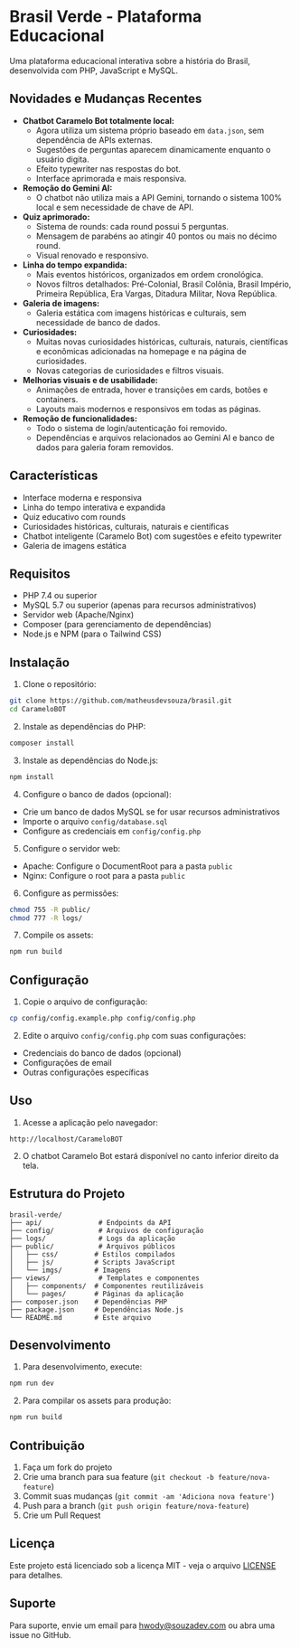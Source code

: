 # Brasil Verde - Plataforma Educacional

Uma plataforma educacional interativa sobre a história do Brasil, desenvolvida com PHP, JavaScript e MySQL.

## Novidades e Mudanças Recentes

- **Chatbot Caramelo Bot totalmente local:**
  - Agora utiliza um sistema próprio baseado em `data.json`, sem dependência de APIs externas.
  - Sugestões de perguntas aparecem dinamicamente enquanto o usuário digita.
  - Efeito typewriter nas respostas do bot.
  - Interface aprimorada e mais responsiva.
- **Remoção do Gemini AI:**
  - O chatbot não utiliza mais a API Gemini, tornando o sistema 100% local e sem necessidade de chave de API.
- **Quiz aprimorado:**
  - Sistema de rounds: cada round possui 5 perguntas.
  - Mensagem de parabéns ao atingir 40 pontos ou mais no décimo round.
  - Visual renovado e responsivo.
- **Linha do tempo expandida:**
  - Mais eventos históricos, organizados em ordem cronológica.
  - Novos filtros detalhados: Pré-Colonial, Brasil Colônia, Brasil Império, Primeira República, Era Vargas, Ditadura Militar, Nova República.
- **Galeria de imagens:**
  - Galeria estática com imagens históricas e culturais, sem necessidade de banco de dados.
- **Curiosidades:**
  - Muitas novas curiosidades históricas, culturais, naturais, científicas e econômicas adicionadas na homepage e na página de curiosidades.
  - Novas categorias de curiosidades e filtros visuais.
- **Melhorias visuais e de usabilidade:**
  - Animações de entrada, hover e transições em cards, botões e containers.
  - Layouts mais modernos e responsivos em todas as páginas.
- **Remoção de funcionalidades:**
  - Todo o sistema de login/autenticação foi removido.
  - Dependências e arquivos relacionados ao Gemini AI e banco de dados para galeria foram removidos.

## Características

- Interface moderna e responsiva
- Linha do tempo interativa e expandida
- Quiz educativo com rounds
- Curiosidades históricas, culturais, naturais e científicas
- Chatbot inteligente (Caramelo Bot) com sugestões e efeito typewriter
- Galeria de imagens estática

## Requisitos

- PHP 7.4 ou superior
- MySQL 5.7 ou superior (apenas para recursos administrativos)
- Servidor web (Apache/Nginx)
- Composer (para gerenciamento de dependências)
- Node.js e NPM (para o Tailwind CSS)

## Instalação

1. Clone o repositório:
```bash
git clone https://github.com/matheusdevsouza/brasil.git
cd CarameloBOT
```

2. Instale as dependências do PHP:
```bash
composer install
```

3. Instale as dependências do Node.js:
```bash
npm install
```

4. Configure o banco de dados (opcional):
- Crie um banco de dados MySQL se for usar recursos administrativos
- Importe o arquivo `config/database.sql`
- Configure as credenciais em `config/config.php`

5. Configure o servidor web:
- Apache: Configure o DocumentRoot para a pasta `public`
- Nginx: Configure o root para a pasta `public`

6. Configure as permissões:
```bash
chmod 755 -R public/
chmod 777 -R logs/
```

7. Compile os assets:
```bash
npm run build
```

## Configuração

1. Copie o arquivo de configuração:
```bash
cp config/config.example.php config/config.php
```

2. Edite o arquivo `config/config.php` com suas configurações:
- Credenciais do banco de dados (opcional)
- Configurações de email
- Outras configurações específicas

## Uso

1. Acesse a aplicação pelo navegador:
```
http://localhost/CarameloBOT
```

2. O chatbot Caramelo Bot estará disponível no canto inferior direito da tela.

## Estrutura do Projeto

```
brasil-verde/
├── api/              # Endpoints da API
├── config/           # Arquivos de configuração
├── logs/             # Logs da aplicação
├── public/           # Arquivos públicos
│   ├── css/         # Estilos compilados
│   ├── js/          # Scripts JavaScript
│   └── imgs/        # Imagens
├── views/            # Templates e componentes
│   ├── components/  # Componentes reutilizáveis
│   └── pages/       # Páginas da aplicação
├── composer.json    # Dependências PHP
├── package.json     # Dependências Node.js
└── README.md        # Este arquivo
```

## Desenvolvimento

1. Para desenvolvimento, execute:
```bash
npm run dev
```

2. Para compilar os assets para produção:
```bash
npm run build
```

## Contribuição

1. Faça um fork do projeto
2. Crie uma branch para sua feature (`git checkout -b feature/nova-feature`)
3. Commit suas mudanças (`git commit -am 'Adiciona nova feature'`)
4. Push para a branch (`git push origin feature/nova-feature`)
5. Crie um Pull Request

## Licença

Este projeto está licenciado sob a licença MIT - veja o arquivo [LICENSE](LICENSE) para detalhes.

## Suporte

Para suporte, envie um email para hwody@souzadev.com ou abra uma issue no GitHub. 